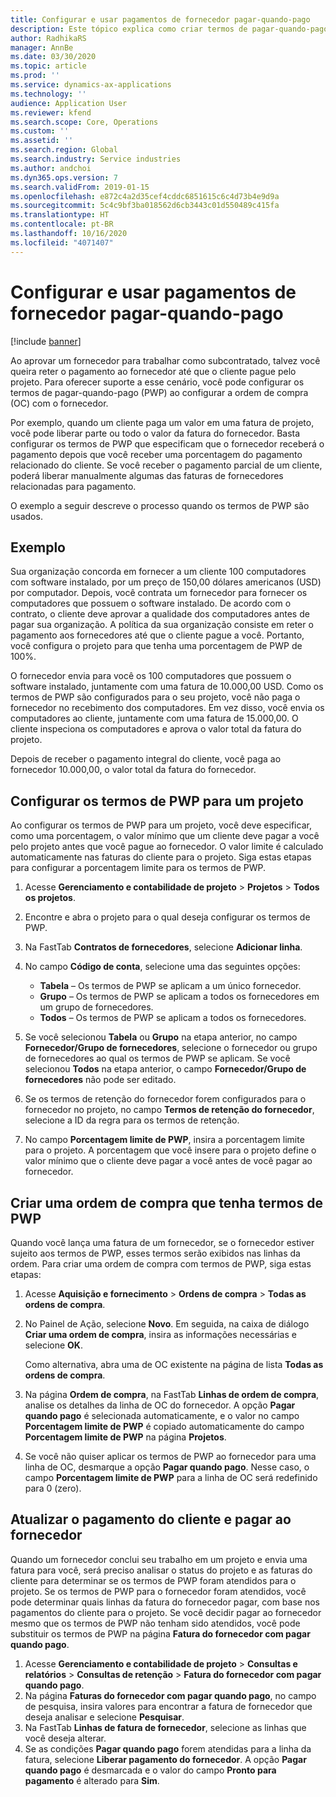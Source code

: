 ```yaml
---
title: Configurar e usar pagamentos de fornecedor pagar-quando-pago
description: Este tópico explica como criar termos de pagar-quando-pago (PWP) para que você possa liberar pagamentos parciais do fornecedor, com base nos pagamentos do cliente.
author: RadhikaRS
manager: AnnBe
ms.date: 03/30/2020
ms.topic: article
ms.prod: ''
ms.service: dynamics-ax-applications
ms.technology: ''
audience: Application User
ms.reviewer: kfend
ms.search.scope: Core, Operations
ms.custom: ''
ms.assetid: ''
ms.search.region: Global
ms.search.industry: Service industries
ms.author: andchoi
ms.dyn365.ops.version: 7
ms.search.validFrom: 2019-01-15
ms.openlocfilehash: e872c4a2d35cef4cddc6851615c6c4d73b4e9d9a
ms.sourcegitcommit: 5c4c9bf3ba018562d6cb3443c01d550489c415fa
ms.translationtype: HT
ms.contentlocale: pt-BR
ms.lasthandoff: 10/16/2020
ms.locfileid: "4071407"
---
```

# <a name="set-up-and-use-pay-when-paid-vendor-payments"></a>Configurar e usar pagamentos de fornecedor pagar-quando-pago

[!include [banner](../includes/banner.md)]

Ao aprovar um fornecedor para trabalhar como subcontratado, talvez você queira reter o pagamento ao fornecedor até que o cliente pague pelo projeto. Para oferecer suporte a esse cenário, você pode configurar os termos de pagar-quando-pago (PWP) ao configurar a ordem de compra (OC) com o fornecedor.

Por exemplo, quando um cliente paga um valor em uma fatura de projeto, você pode liberar parte ou todo o valor da fatura do fornecedor. Basta configurar os termos de PWP que especificam que o fornecedor receberá o pagamento depois que você receber uma porcentagem do pagamento relacionado do cliente. Se você receber o pagamento parcial de um cliente, poderá liberar manualmente algumas das faturas de fornecedores relacionadas para pagamento.

O exemplo a seguir descreve o processo quando os termos de PWP são usados.

## <a name="example"></a>Exemplo

Sua organização concorda em fornecer a um cliente 100 computadores com software instalado, por um preço de 150,00 dólares americanos (USD) por computador. Depois, você contrata um fornecedor para fornecer os computadores que possuem o software instalado. De acordo com o contrato, o cliente deve aprovar a qualidade dos computadores antes de pagar sua organização. A política da sua organização consiste em reter o pagamento aos fornecedores até que o cliente pague a você. Portanto, você configura o projeto para que tenha uma porcentagem de PWP de 100%.

O fornecedor envia para você os 100 computadores que possuem o software instalado, juntamente com uma fatura de 10.000,00 USD. Como os termos de PWP são configurados para o seu projeto, você não paga o fornecedor no recebimento dos computadores. Em vez disso, você envia os computadores ao cliente, juntamente com uma fatura de 15.000,00. O cliente inspeciona os computadores e aprova o valor total da fatura do projeto.

Depois de receber o pagamento integral do cliente, você paga ao fornecedor 10.000,00, o valor total da fatura do fornecedor.

## <a name="set-up-pwp-terms-for-a-project"></a>Configurar os termos de PWP para um projeto

Ao configurar os termos de PWP para um projeto, você deve especificar, como uma porcentagem, o valor mínimo que um cliente deve pagar a você pelo projeto antes que você pague ao fornecedor. O valor limite é calculado automaticamente nas faturas do cliente para o projeto. Siga estas etapas para configurar a porcentagem limite para os termos de PWP.

1. Acesse **Gerenciamento e contabilidade de projeto** \> **Projetos** \> **Todos os projetos**.
2. Encontre e abra o projeto para o qual deseja configurar os termos de PWP.
3. Na FastTab **Contratos de fornecedores**, selecione **Adicionar linha**.
3. No campo **Código de conta**, selecione uma das seguintes opções:

    - **Tabela** – Os termos de PWP se aplicam a um único fornecedor.
    - **Grupo** – Os termos de PWP se aplicam a todos os fornecedores em um grupo de fornecedores.
    - **Todos** – Os termos de PWP se aplicam a todos os fornecedores.

4. Se você selecionou **Tabela** ou **Grupo** na etapa anterior, no campo **Fornecedor/Grupo de fornecedores**, selecione o fornecedor ou grupo de fornecedores ao qual os termos de PWP se aplicam. Se você selecionou **Todos** na etapa anterior, o campo **Fornecedor/Grupo de fornecedores** não pode ser editado.
5. Se os termos de retenção do fornecedor forem configurados para o fornecedor no projeto, no campo **Termos de retenção do fornecedor**, selecione a ID da regra para os termos de retenção.
6. No campo **Porcentagem limite de PWP**, insira a porcentagem limite para o projeto. A porcentagem que você insere para o projeto define o valor mínimo que o cliente deve pagar a você antes de você pagar ao fornecedor.

## <a name="create-a-po-that-has-pwp-terms"></a>Criar uma ordem de compra que tenha termos de PWP

Quando você lança uma fatura de um fornecedor, se o fornecedor estiver sujeito aos termos de PWP, esses termos serão exibidos nas linhas da ordem. Para criar uma ordem de compra com termos de PWP, siga estas etapas:

1. Acesse **Aquisição e fornecimento** \> **Ordens de compra** \> **Todas as ordens de compra**.
2. No Painel de Ação, selecione **Novo**. Em seguida, na caixa de diálogo **Criar uma ordem de compra**, insira as informações necessárias e selecione **OK**.

    Como alternativa, abra uma de OC existente na página de lista **Todas as ordens de compra**.

4. Na página **Ordem de compra**, na FastTab **Linhas de ordem de compra**, analise os detalhes da linha de OC do fornecedor. A opção **Pagar quando pago** é selecionada automaticamente, e o valor no campo **Porcentagem limite de PWP** é copiado automaticamente do campo **Porcentagem limite de PWP** na página **Projetos**.
6. Se você não quiser aplicar os termos de PWP ao fornecedor para uma linha de OC, desmarque a opção **Pagar quando pago**. Nesse caso, o campo **Porcentagem limite de PWP** para a linha de OC será redefinido para 0 (zero).

## <a name="update-a-customer-payment-and-pay-the-vendor"></a>Atualizar o pagamento do cliente e pagar ao fornecedor

Quando um fornecedor conclui seu trabalho em um projeto e envia uma fatura para você, será preciso analisar o status do projeto e as faturas do cliente para determinar se os termos de PWP foram atendidos para o projeto. Se os termos de PWP para o fornecedor foram atendidos, você pode determinar quais linhas da fatura do fornecedor pagar, com base nos pagamentos do cliente para o projeto. Se você decidir pagar ao fornecedor mesmo que os termos de PWP não tenham sido atendidos, você pode substituir os termos de PWP na página **Fatura do fornecedor com pagar quando pago**.

1. Acesse **Gerenciamento e contabilidade de projeto** \> **Consultas e relatórios** \> **Consultas de retenção** \> **Fatura do fornecedor com pagar quando pago**.
2. Na página **Faturas do fornecedor com pagar quando pago**, no campo de pesquisa, insira valores para encontrar a fatura de fornecedor que deseja analisar e selecione **Pesquisar**.
3. Na FastTab **Linhas de fatura de fornecedor**, selecione as linhas que você deseja alterar.
4. Se as condições **Pagar quando pago** forem atendidas para a linha da fatura, selecione **Liberar pagamento do fornecedor**. A opção **Pagar quando pago** é desmarcada e o valor do campo **Pronto para pagamento** é alterado para **Sim**.
